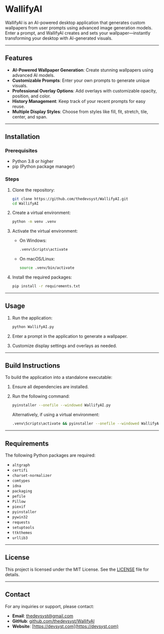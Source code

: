 # WallifyAI

WallifyAI is an AI-powered desktop application that generates custom wallpapers from user prompts using advanced image generation models. Enter a prompt, and WallifyAI creates and sets your wallpaper—instantly transforming your desktop with AI-generated visuals.

---

## Features

- **AI-Powered Wallpaper Generation**: Create stunning wallpapers using advanced AI models.
- **Customizable Prompts**: Enter your own prompts to generate unique visuals.
- **Professional Overlay Options**: Add overlays with customizable opacity, position, and color.
- **History Management**: Keep track of your recent prompts for easy reuse.
- **Multiple Display Styles**: Choose from styles like fill, fit, stretch, tile, center, and span.

---

## Installation

### Prerequisites

- Python 3.8 or higher
- pip (Python package manager)

### Steps

1. Clone the repository:
   ```bash
   git clone https://github.com/thedevsyst/WallifyAI.git
   cd WallifyAI
   ```

2. Create a virtual environment:
   ```bash
   python -m venv .venv
   ```

3. Activate the virtual environment:
   - On Windows:
     ```bash
     .venv\Scripts\activate
     ```
   - On macOS/Linux:
     ```bash
     source .venv/bin/activate
     ```

4. Install the required packages:
   ```bash
   pip install -r requirements.txt
   ```

---

## Usage

1. Run the application:
   ```bash
   python WallifyAI.py
   ```

2. Enter a prompt in the application to generate a wallpaper.

3. Customize display settings and overlays as needed.

---

## Build Instructions

To build the application into a standalone executable:

1. Ensure all dependencies are installed.

2. Run the following command:
   ```bash
   pyinstaller --onefile --windowed WallifyAI.py
   ```

   Alternatively, if using a virtual environment:
   ```bash
   .venv\Scripts\activate && pyinstaller --onefile --windowed WallifyAI.py
   ```

---

## Requirements

The following Python packages are required:

- `altgraph`
- `certifi`
- `charset-normalizer`
- `comtypes`
- `idna`
- `packaging`
- `pefile`
- `Pillow`
- `piexif`
- `pyinstaller`
- `pywin32`
- `requests`
- `setuptools`
- `ttkthemes`
- `urllib3`

---

## License

This project is licensed under the MIT License. See the [LICENSE](LICENSE) file for details.

---

## Contact

For any inquiries or support, please contact:

- **Email**: [thedevsyst@gmail.com](mailto:thedevsyst@gmail.com)
- **GitHub**: [github.com/thedevsyst/WallifyAI](https://github.com/thedevsyst/WallifyAI)
- **Website**: [https://devsyst.com](https://devsyst.com)
